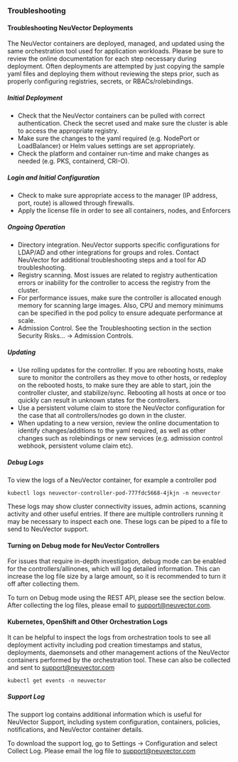 
### Troubleshooting

#### Troubleshooting NeuVector Deployments
The NeuVector containers are deployed, managed, and updated using the same orchestration tool used for application workloads. Please be sure to review the online documentation for each step necessary during deployment. Often deployments are attempted by just copying the sample yaml files and deploying them without reviewing the steps prior, such as properly configuring registries, secrets, or RBACs/rolebindings.

##### Initial Deployment
* Check that the NeuVector containers can be pulled with correct authentication. Check the secret used and make sure the cluster is able to access the appropriate registry.
* Make sure the changes to the yaml required (e.g. NodePort or LoadBalancer) or Helm values settings are set appropriately.
* Check the platform and container run-time and make changes as needed (e.g. PKS, containerd, CRI-O).

##### Login and Initial Configuration
* Check to make sure appropriate access to the manager (IP address, port, route) is allowed through firewalls.
* Apply the license file in order to see all containers, nodes, and Enforcers

##### Ongoing Operation
* Directory integration. NeuVector supports specific configurations for LDAP/AD and other integrations for groups and roles. Contact NeuVector for additional troubleshooting steps and a tool for AD troubleshooting.
* Registry scanning. Most issues are related to registry authentication errors or inability for the controller to access the registry from the cluster.
* For performance issues, make sure the controller is allocated enough memory for scanning large images. Also, CPU and memory minimums can be specified in the pod policy to ensure adequate performance at scale.
* Admission Control. See the Troubleshooting section in the section Security Risks... -> Admission Controls.

##### Updating
* Use rolling updates for the controller. If you are rebooting hosts, make sure to monitor the controllers as they move to other hosts, or redeploy on the rebooted hosts, to make sure they are able to start, join the controller cluster, and stabilize/sync. Rebooting all hosts at once or too quickly can result in unknown states for the controllers.
* Use a persistent volume claim to store the NeuVector configuration for the case that all controllers/nodes go down in the cluster.
* When updating to a new version, review the online documentation to identify changes/additions to the yaml required, as well as other changes such as rolebindings or new services (e.g. admission control webhook, persistent volume claim etc).

##### Debug Logs
To view the logs of a NeuVector container, for example a controller pod

```kubectl logs neuvector-controller-pod-777fdc5668-4jkjn -n neuvector```

These logs may show cluster connectivity issues, admin actions, scanning activity and other useful entries. If there are multiple controllers running it may be necessary to inspect each one. These logs can be piped to a file to send to NeuVector support.

#### Turning on Debug mode for NeuVector Controllers
For issues that require in-depth investigation, debug mode can be enabled for the controllers/allinones, which will log detailed information. This can increase the log file size by a large amount, so it is recommended to turn it off after collecting them.

To turn on Debug mode using the REST API, please see the section below. After collecting the log files, please email to support@neuvector.com.

#### Kubernetes, OpenShift and Other Orchestration Logs
It can be helpful to inspect the logs from orchestration tools to see all deployment activity including pod creation timestamps and status, deployments, daemonsets and other management actions of the NeuVector containers performed by the orchestration tool. These can also be collected and sent to support@neuvector.com

```kubectl get events -n neuvector```
    
##### Support Log
The support log contains additional information which is useful for NeuVector Support, including system configuration, containers, policies, notifications, and NeuVector container details.

To download the support log, go to Settings -> Configuration and select Collect Log. Please email the log file to support@neuvector.com    
